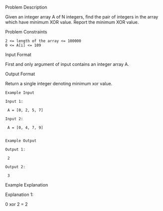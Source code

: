 Problem Description

Given an integer array A of N integers, find the pair of integers in the array which have minimum XOR value. Report the minimum XOR value.



Problem Constraints
    
    2 <= length of the array <= 100000
    0 <= A[i] <= 109



Input Format

First and only argument of input contains an integer array A.



Output Format

Return a single integer denoting minimum xor value.

    
    
    Example Input
    
    Input 1:
    
     A = [0, 2, 5, 7]
    
    Input 2:
    
     A = [0, 4, 7, 9]
    
    
    Example Output
    
    Output 1:
    
     2
    
    Output 2:
    
     3
    

Example Explanation

Explanation 1:

 0 xor 2 = 2
 